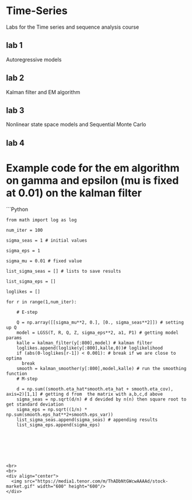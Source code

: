 # Time-Series
Labs for the Time series and sequence analysis course

## lab 1

Autoregressive models

## lab 2 

Kalman filter and EM algorithm

## lab 3

Nonlinear state space models and Sequential Monte Carlo

## lab 4


# Example code for the em algorithm on gamma and epsilon (mu is fixed at 0.01) on the kalman filter


´´´Python 

    from math import log as log

    num_iter = 100

    sigma_seas = 1 # initial values

    sigma_eps = 1
    
    sigma_mu = 0.01 # fixed value

    list_sigma_seas = [] # lists to save results

    list_sigma_eps = []

    loglikes = []

    for r in range(1,num_iter):
    
        # E-step
    
        Q = np.array([[sigma_mu**2, 0.], [0., sigma_seas**2]]) # setting up Q
        model = LGSS(T, R, Q, Z, sigma_eps**2, a1, P1) # getting model params
        kalle = kalman_filter(y[:800],model) # kalman filter
        loglikes.append(loglike(y[:800],kalle,0))# loglikelihood
        if (abs(0-loglikes[r-1]) < 0.001): # break if we are close to optima
          break
        smooth = kalman_smoother(y[:800],model,kalle) # run the smoothing function
        # M-step
    
        d = np.sum((smooth.eta_hat*smooth.eta_hat + smooth.eta_cov), axis=2)[1,1] # getting d from  the matrix with a,b,c,d above
        sigma_seas = np.sqrt(d/n) # d devided by n(n) then square root to get standard deviation
        sigma_eps = np.sqrt((1/n) * np.sum(smooth.eps_hat**2+smooth.eps_var))
        list_sigma_seas.append(sigma_seas) # appending results
        list_sigma_eps.append(sigma_eps)
```






<br>
<br>
<div align="center">
  <img src="https://media1.tenor.com/m/ThADbNtGWcwAAAAd/stock-market.gif" width="600" height="600"/>
</div>
